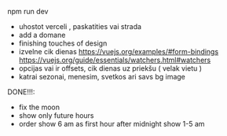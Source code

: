 npm run dev



- uhostot verceli , paskatities vai strada
- add a domane
- finishing touches of design 
- izvelne cik dienas https://vuejs.org/examples/#form-bindings
https://vuejs.org/guide/essentials/watchers.html#watchers
- opcijas vai ir offsets, cik dienas uz priekšu ( velak vietu )
- katrai sezonai, menesim, svetkos ari savs bg image

DONE!!!:
- fix the moon
- show only future hours
- order show 6 am as first hour after midnight show 1-5 am 

